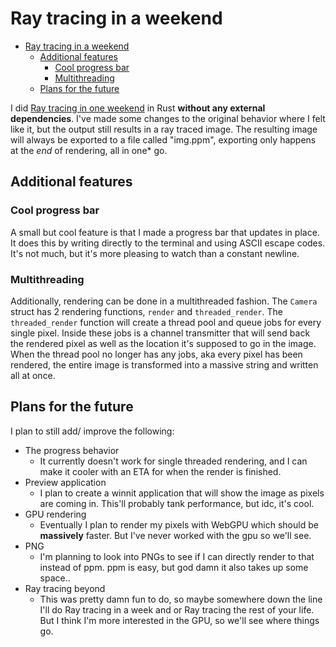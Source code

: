# Ray tracing in a weekend

<!--toc:start-->
- [Ray tracing in a weekend](#ray-tracing-in-a-weekend)
  - [Additional features](#additional-features)
    - [Cool progress bar](#cool-progress-bar)
    - [Multithreading](#multithreading)
  - [Plans for the future](#plans-for-the-future)
<!--toc:end-->

I did [Ray tracing in one weekend](https://raytracing.github.io/books/RayTracingInOneWeekend.html) in Rust **without any external dependencies**. I've made some changes to the original behavior where I felt like it, but the output still results in a ray traced image. 
The resulting image will always be exported to a file called "img.ppm", exporting only happens at the *end* of rendering, all in one* go.

## Additional features
### Cool progress bar
A small but cool feature is that I made a progress bar that updates in place. It does this by writing directly to the terminal and using ASCII escape codes. It's not much, but it's more pleasing to watch than a constant newline.

### Multithreading
Additionally, rendering can be done in a multithreaded fashion. The `Camera` struct has 2 rendering functions, `render` and `threaded_render`. The `threaded_render` function will create a thread pool and queue jobs for every single pixel. Inside these jobs is a channel transmitter that will send back the rendered pixel as well as the location it's supposed to go in the image. When the thread pool no longer has any jobs, aka every pixel has been rendered, the entire image is transformed into a massive string and written all at once.

## Plans for the future
I plan to still add/ improve the following:
- The progress behavior
    - It currently doesn't work for single threaded rendering, and I can make it cooler with an ETA for when the render is finished.
- Preview application
    - I plan to create a winnit application that will show the image as pixels are coming in. This'll probably tank performance, but idc, it's cool.
- GPU rendering
    - Eventually I plan to render my pixels with WebGPU which should be **massively** faster. But I've never worked with the gpu so we'll see.
- PNG
    - I'm planning to look into PNGs to see if I can directly render to that instead of ppm. ppm is easy, but god damn it also takes up some space..
- Ray tracing beyond
    - This was pretty damn fun to do, so maybe somewhere down the line I'll do Ray tracing in a week and or Ray tracing the rest of your life. But I think I'm more interested in the GPU, so we'll see where things go.
